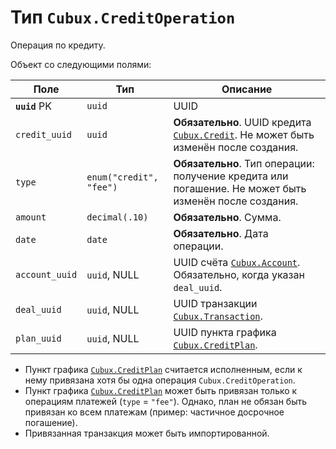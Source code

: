 Тип `Cubux.CreditOperation`
===========================

Операция по кредиту.

Объект со следующими полями:

Поле | Тип | Описание
---- | --- | --------
**`uuid`** PK  | `uuid`       | UUID
`credit_uuid`  | `uuid`       | **Обязательно**. UUID кредита [`Cubux.Credit`][Cubux.Credit]. Не может быть изменён после создания.
`type` | `enum("credit", "fee")`| **Обязательно**. Тип операции: получение кредита или погашение. Не может быть изменён после создания.
`amount`     | `decimal(.10)` | **Обязательно**. Сумма.
`date`         | `date`       | **Обязательно**. Дата операции.
`account_uuid` | `uuid`, NULL | UUID счёта [`Cubux.Account`][Cubux.Account]. Обязательно, когда указан `deal_uuid`.
`deal_uuid`    | `uuid`, NULL | UUID транзакции [`Cubux.Transaction`][Cubux.Transaction].
`plan_uuid`    | `uuid`, NULL | UUID пункта графика [`Cubux.CreditPlan`][Cubux.CreditPlan].

*   Пункт графика [`Cubux.CreditPlan`][Cubux.CreditPlan] считается
    исполненным, если к нему привязана хотя бы одна операция
    `Cubux.CreditOperation`.
*   Пункт графика [`Cubux.CreditPlan`][Cubux.CreditPlan] может быть
    привязан только к операциям платежей (`type` = `"fee"`). Однако,
    план не обязан быть привязан ко всем платежам (пример: частичное
    досрочное погашение).
*   Привязанная транзакция может быть импортированной.


[Cubux.Account]: ./account.md
[Cubux.Credit]: ./credit.md
[Cubux.CreditPlan]: ./credit-plan.md
[Cubux.Transaction]: ./transaction.md
